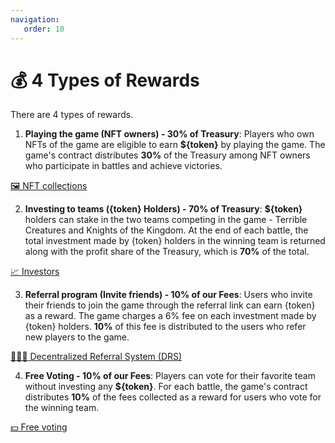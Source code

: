 ```yaml
---
navigation:
   order: 10
---
```


# 💰 4 Types of Rewards

<p>There are 4 types of rewards.</p>

<div>

1. **Playing the game (NFT owners) - 30% of Treasury**: Players who own NFTs of the game are eligible to 
earn **${token}** by playing the game. The game's contract distributes **30%** of the Treasury among NFT 
owners who participate in battles and achieve victories.

<a href="nft-collections" 
 class="docs-item">
<span>🖼️</span>
NFT collections</a>
</div>

<div>

2. **Investing to teams ({token} Holders) - 70% of Treasury**: **${token}** holders can stake in the two 
teams competing in the game - Terrible Creatures and Knights of the Kingdom. At the end of each battle, 
the total investment made by {token} holders in the winning team is returned along with the profit share 
of the Treasury, which is **70%** of the total.

<a href="investors" 
 class="docs-item">
<span>📈</span>
Investors</a>
</div>

<div>

3. **Referral program (Invite friends) - 10% of our Fees**: Users who invite their friends to join the game through the referral link can 
earn {token} as a reward. The game charges a 6% fee on each investment made by {token} holders. 
**10%** of this fee is distributed to the users who refer new players to the game.

<a href="decentralized-referral-system-drs" 
 class="docs-item">
<span>🧑‍🤝‍🧑</span>
Decentralized Referral System (DRS)</a>
</div>

<div>

4. **Free Voting - 10% of our Fees**: Players can vote for their favorite team without investing any **${token}**. For each battle, 
the game's contract distributes **10%** of the fees collected as a reward for users who vote 
for the winning team.

<a href="free-voting" 
 class="docs-item">
<span>💵</span>
Free voting</a>
</div>